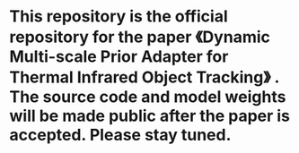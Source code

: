 # This repository is the official repository for the paper 《Dynamic Multi-scale Prior Adapter for Thermal Infrared Object Tracking》 . The source code and model weights will be made public after the paper is accepted. Please stay tuned.
